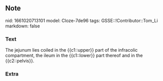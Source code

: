 ## Note
nid: 1661020713101
model: Cloze-7de96
tags: GSSE::!Contributor::Tom_Li
markdown: false

### Text
<div>
  The jejunum lies coiled in the {{c1::upper}} part of the
  infracolic compartment, the ileum in the {{c1::lower}} part
  thereof and in the {{c2::pelvis}}.
</div>

### Extra

